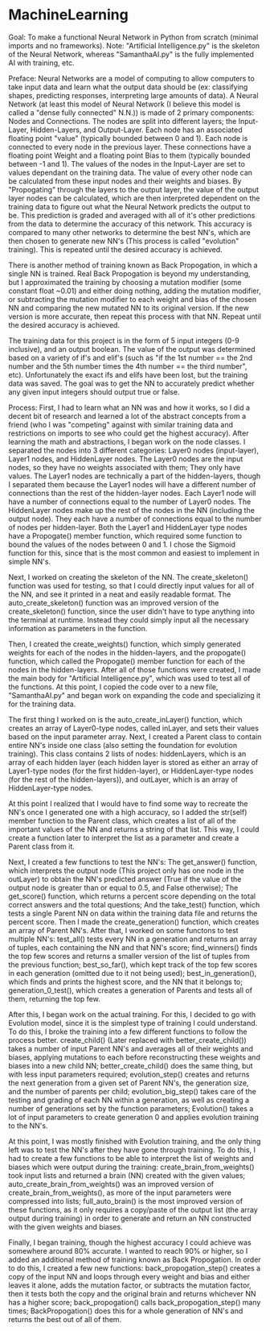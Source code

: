 # MachineLearning
Goal: To make a functional Neural Network in Python from scratch (minimal imports and no frameworks).
Note: "Artificial Intelligence.py" is the skeleton of the Neural Network, whereas "SamanthaAI.py" is the fully implemented AI with training, etc.

Preface:
Neural Networks are a model of computing to allow computers to take input data and learn what the output data should be (ex: classifying shapes, predicting responses, interpreting large amounts of data). A Neural Network (at least this model of Neural Network (I believe this model is called a "dense fully connected" N.N.)) is made of 2 primary components: Nodes and Connections. The nodes are split into different layers; the Input-Layer, Hidden-Layers, and Output-Layer. Each node has an associated floating point "value" (typically bounded between 0 and 1). Each node is connected to every node in the previous layer. These connections have a floating point Weight and a floating point Bias to them (typically bounded between -1 and 1). The values of the nodes in the Input-Layer are set to values dependant on the training data. The value of every other node can be calculated from these input nodes and their weights and biases. By "Propogating" through the layers to the output layer, the value of the output layer nodes can be calculated, which are then interpreted dependent on the training data to figure out what the Neural Network predicts the output to be. This prediction is graded and averaged with all of it's other predictions from the data to determine the accuracy of this network. This accuracy is compared to many other networks to determine the best NN's, which are then chosen to generate new NN's (This process is called "evolution" training). This is repeated until the desired accuracy is achieved.

There is another method of training known as Back Propogation, in which a single NN is trained. Real Back Propogation is beyond my understanding, but I approximated the training by choosing a mutation modifier (some constant float ~0.01) and either doing nothing, adding the mutation modifier, or subtracting the mutation modifier to each weight and bias of the chosen NN and comparing the new mutated NN to its original version. If the new version is more accurate, then repeat this process with that NN. Repeat until the desired accuracy is achieved.

The training data for this project is in the form of 5 input integers (0-9 inclusive), and an output boolean. The value of the output was determined based on a variety of if's and elif's (such as "if the 1st number == the 2nd number and the 5th number times the 4th number == the third number", etc). Unfortunately the exact ifs and elifs have been lost, but the training data was saved. The goal was to get the NN to accurately predict whether any given input integers should output true or false.

Process:
First, I had to learn what an NN was and how it works, so I did a decent bit of research and learned a lot of the abstract concepts from a friend (who I was "competing" against with similar training data and restrictions on imports to see who could get the highest accuracy).
After learning the math and abstractions, I began work on the node classes. I separated the nodes into 3 different categories: Layer0 nodes (input-layer), Layer1 nodes, and HiddenLayer nodes. The Layer0 nodes are the input nodes, so they have no weights associated with them; They only have values. The Layer1 nodes are technically a part of the hidden-layers, though I separated them because the Layer1 nodes will have a different number of connections than the rest of the hidden-layer nodes. Each Layer1 node will have a number of connections equal to the number of Layer0 nodes. The HiddenLayer nodes make up the rest of the nodes in the NN (including the output node). They each have a number of connections equal to the number of nodes per hidden-layer. Both the Layer1 and HiddenLayer type nodes have a Propogate() member function, which required some function to bound the values of the nodes between 0 and 1. I chose the Sigmoid function for this, since that is the most common and easiest to implement in simple NN's.

Next, I worked on creating the skeleton of the NN. The create_skeleton() function was used for testing, so that I could directly input values for all of the NN, and see it printed in a neat and easily readable format. The auto_create_skeleton() function was an improved version of the create_skeleton() function, since the user didn't have to type anything into the terminal at runtime. Instead they could simply input all the necessary information as parameters in the function.

Then, I created the create_weights() function, which simply generated weights for each of the nodes in the hidden-layers, and the propogate() function, which called the Propogate() member function for each of the nodes in the hidden-layers. After all of those functions were created, I made the main body for "Artificial Intelligence.py", which was used to test all of the functions. At this point, I copied the code over to a new file, "SamanthaAI.py" and began work on expanding the code and specializing it for the training data.

The first thing I worked on is the auto_create_inLayer() function, which creates an array of Layer0-type nodes, called inLayer, and sets their values based on the input parameter array. Next, I created a Parent class to contain entire NN's inside one class (also setting the foundation for evolution training). This class contains 2 lists of nodes: hiddenLayers, which is an array of each hidden layer (each hidden layer is stored as either an array of Layer1-type nodes (for the first hidden-layer), or HiddenLayer-type nodes (for the rest of the hidden-layers)), and outLayer, which is an array of HiddenLayer-type nodes.

At this point I realized that I would have to find some way to recreate the NN's once I generated one with a high accuracy, so I added the str(self) member function to the Parent class, which creates a list of all of the important values of the NN and returns a string of that list. This way, I could create a function later to interpret the list as a parameter and create a Parent class from it.

Next, I created a few functions to test the NN's: The get_answer() function, which interprets the output node (This project only has one node in the outLayer) to obtain the NN's predicted answer (True if the value of the output node is greater than or equal to 0.5, and False otherwise); The get_score() function, which returns a percent score depending on the total correct answers and the total questions; And the take_test() function, which tests a single Parent NN on data within the training data file and returns the percent score. Then I made the create_generation() function, which creates an array of Parent NN's. After that, I worked on some functons to test multiple NN's: test_all() tests every NN in a generation and returns an array of tuples, each containing the NN and that NN's score; find_winners() finds the top few scores and returns a smaller version of the list of tuples from the previous function; best_so_far(), which kept track of the top few scores in each generation (omitted due to it not being used); best_in_generation(), which finds and prints the highest score, and the NN that it belongs to; generation_0_test(), which creates a generation of Parents and tests all of them, returning the top few.

After this, I began work on the actual training. For this, I decided to go with Evolution model, since it is the simplest type of training I could understand. To do this, I broke the training into a few different functions to follow the process better. create_child() (Later replaced with better_create_child()) takes a number of input Parent NN's and averages all of their weights and biases, applying mutations to each before reconstructing these weights and biases into a new child NN; better_create_child() does the same thing, but with less input parameters required; evolution_step() creates and returns the next generation from a given set of Parent NN's, the generation size, and the number of parents per child; evolution_big_step() takes care of the testing and grading of each NN within a generation, as well as creating a number of generations set by the function parameters; Evolution() takes a lot of input parameters to create generation 0 and applies evolution training to the NN's.

At this point, I was mostly finished with Evolution training, and the only thing left was to test the NN's after they have gone through training. To do this, I had to create a few functions to be able to interpret the list of weights and biases which were output during the training: create_brain_from_weights() took input lists and returned a brain (NN) created with the given values; auto_create_brain_from_weights() was an improved version of create_brain_from_weights(), as more of the input parameters were compressed into lists; full_auto_brain() is the most improved version of these functions, as it only requires a copy/paste of the output list (the array output during training) in order to generate and return an NN constructed with the given weights and biases.

Finally, I began training, though the highest accuracy I could achieve was somewhere around 80% accurate. I wanted to reach 90% or higher, so I added an additional method of training known as Back Propogation. In order to do this, I created a few new functions: back_propogation_step() creates a copy of the input NN and loops through every weight and bias and either leaves it alone, adds the mutation factor, or subtracts the mutation factor, then it tests both the copy and the original brain and returns whichever NN has a higher score; back_propogation() calls back_propogation_step() many times; BackPropogation() does this for a whole generation of NN's and returns the best out of all of them.

